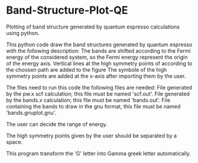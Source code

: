 # Band-Structure-Plot-QE
Plotting of band structure generated by quantum espresso calculations using python.

This python code draw the band structures generated by quantum espresso with the following description:
  The bands are shifted according to the Fermi energy of the considered system, so the Fermi energy represent the origin of the energy axis.
  Vertical lines at the high symmetry points of according to the choosen path are added to the figure
  The symbole of the high symmetry points are added at the x-axis after importing them by the user.
  
The files need to run this code the following files are needed:
  File generated by the pw.x scf calculation; this file must be named 'scf.out'.
  File generated by the bands.x calculation; this file must be named 'bandx.out'.
  File containing the bands to draw in the gnu format, this file must be named 'bands.gnuplot.gnu'.
  
The user can decide the range of energy.

The high symmetry points given by the user should be separated by a space.

This program transform the 'G' letter into Gamma greek letter automatically.
